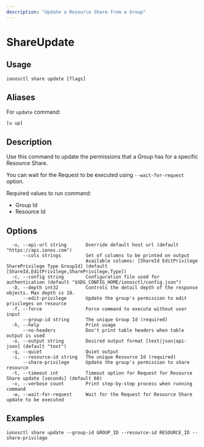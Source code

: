 ```yaml
---
description: "Update a Resource Share from a Group"
---
```


# ShareUpdate

## Usage

```text
ionosctl share update [flags]
```

## Aliases

For `update` command:

```text
[u up]
```

## Description

Use this command to update the permissions that a Group has for a specific Resource Share.

You can wait for the Request to be executed using `--wait-for-request` option.

Required values to run command:

* Group Id
* Resource Id

## Options

```text
  -u, --api-url string       Override default host url (default "https://api.ionos.com")
      --cols strings         Set of columns to be printed on output 
                             Available columns: [ShareId EditPrivilege SharePrivilege Type GroupId] (default [ShareId,EditPrivilege,SharePrivilege,Type])
  -c, --config string        Configuration file used for authentication (default "$XDG_CONFIG_HOME/ionosctl/config.json")
  -D, --depth int32          Controls the detail depth of the response objects. Max depth is 10.
      --edit-privilege       Update the group's permission to edit privileges on resource
  -f, --force                Force command to execute without user input
      --group-id string      The unique Group Id (required)
  -h, --help                 Print usage
      --no-headers           Don't print table headers when table output is used
  -o, --output string        Desired output format [text|json|api-json] (default "text")
  -q, --quiet                Quiet output
  -i, --resource-id string   The unique Resource Id (required)
      --share-privilege      Update the group's permission to share resource
  -t, --timeout int          Timeout option for Request for Resource Share update [seconds] (default 60)
  -v, --verbose count        Print step-by-step process when running command
  -w, --wait-for-request     Wait for the Request for Resource Share update to be executed
```

## Examples

```text
ionosctl share update --group-id GROUP_ID --resource-id RESOURCE_ID --share-privilege
```

